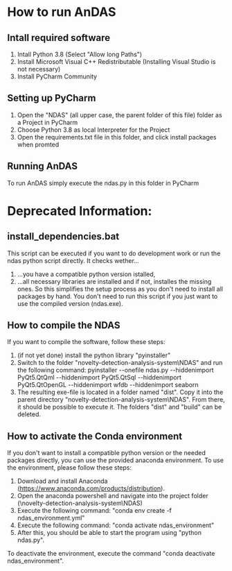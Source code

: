 # How to run AnDAS
## Intall required software
1. Intall Python 3.8 (Select "Allow long Paths")
2. Install Microsoft Visual C++ Redistributable (Installing Visual Studio is not necessary)
3. Install PyCharm Community
## Setting up PyCharm
1. Open the "NDAS" (all upper case, the parent folder of this file) folder as a Project in PyCharm
2. Choose Python 3.8 as local Interpreter for the Project
3. Open the requirements.txt file in this folder, and click install packages when promted
## Running AnDAS
To run AnDAS simply execute the ndas.py in this folder in PyCharm



# Deprecated Information:
## install_dependencies.bat
This script can be executed if you want to do development work or run the ndas python script directly. It checks wether... 
1. ...you have a compatible python version istalled,
2. ...all necessary libraries are installed and if not, installes the missing ones. 
So this simplifies the setup process as you don't need to install all packages by hand. 
You don't need to run this script if you just want to use the compiled version (ndas.exe).

## How to compile the NDAS
If you want to compile the software, follow these steps:
1. (if not yet done) install the python library "pyinstaller" 
2. Switch to the folder "novelty-detection-analysis-system\NDAS" and run the following command: pyinstaller --onefile ndas.py --hiddenimport PyQt5.QtQml --hiddenimport PyQt5.QtSql --hiddenimport PyQt5.QtOpenGL --hiddenimport wfdb --hiddenimport seaborn
3. The resulting exe-file is located in a folder named "dist". Copy it into the parent directory "novelty-detection-analysis-system\NDAS". From there, it should be possible to execute it. The folders "dist" and "build" can be deleted. 

## How to activate the Conda environment
If you don't want to install a compatible python version or the needed packages directly, you can use the provided anaconda environment.
To use the environment, please follow these steps:
1. Download and install Anaconda (https://www.anaconda.com/products/distribution).
2. Open the anaconda powershell and navigate into the project folder (<your local path>\novelty-detection-analysis-system\NDAS)
3. Execute the following command: "conda env create -f ndas_environment.yml"
4. Execute the following command: "conda activate ndas_environment"
5. After this, you should be able to start the program using "python ndas.py".

To deactivate the environment, execute the command "conda deactivate ndas_environment".

